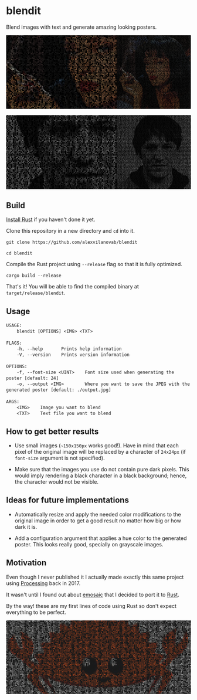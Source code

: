 # blendit

Blend images with text and generate amazing looking posters.

![](example/color.jpg)

![](example/grayscale.jpg)

## Build

[Install Rust](https://www.rust-lang.org/tools/install) if you haven't done it yet.

Clone this repository in a new directory and `cd` into it.

```
git clone https://github.com/alexvilanovab/blendit
```

```
cd blendit
```

Compile the Rust project using `--release` flag so that it is fully optimized.

```
cargo build --release
```

That's it! You will be able to find the compiled binary at `target/release/blendit`.

## Usage

```
USAGE:
    blendit [OPTIONS] <IMG> <TXT>

FLAGS:
    -h, --help       Prints help information
    -V, --version    Prints version information

OPTIONS:
    -f, --font-size <UINT>    Font size used when generating the poster [default: 24]
    -o, --output <IMG>        Where you want to save the JPEG with the generated poster [default: ./output.jpg]

ARGS:
    <IMG>    Image you want to blend
    <TXT>    Text file you want to blend
```

## How to get better results

- Use small images (`~150x150px` works good!). Have in mind that each pixel of the original image will be replaced by a character of `24x24px` (if `font-size` argument is not specified).

- Make sure that the images you use do not contain pure dark pixels. This would imply rendering a black character in a black background; hence, the character would not be visible.

## Ideas for future implementations

- Automatically resize and apply the needed color modifications to the original image in order to get a good result no matter how big or how dark it is.

- Add a configuration argument that applies a hue color to the generated poster. This looks really good, specially on grayscale images.

## Motivation

Even though I never published it I actually made exactly this same project using [Processing](https://processing.org) back in 2017. 

It wasn't until I found out about [emosaic](https://github.com/willdady/emosaic) that I decided to port it to [Rust](https://www.rust-lang.org).

By the way! these are my first lines of code using Rust so don't expect everything to be perfect.

![](example/ferris.jpg)
